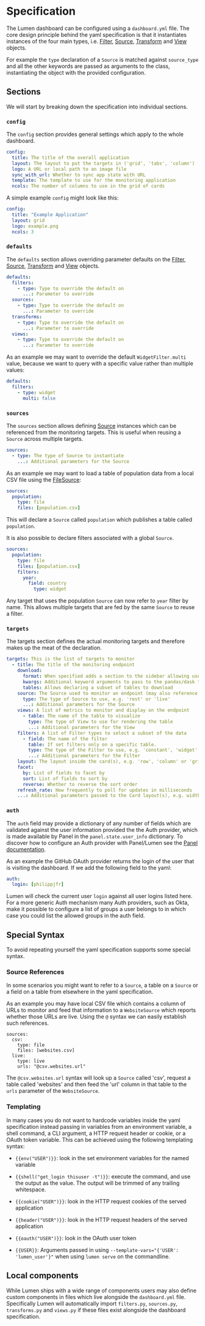 # Specification

The Lumen dashboard can be configured using a `dashboard.yml`
file. The core design principle behind the yaml specification is that
it instantiates instances of the four main types, i.e.
[Filter](lumen.filters.Filter), [Source](lumen.sources.Source),
[Transform](lumen.transforms.Transform) and [View](lumen.views.View)
objects.

For example the `type` declaration of a `Source` is matched against
`source_type` and all the other keywords are passed as arguments to
the class, instantiating the object with the provided configuration.

## Sections

We will start by breaking down the specification into individual sections.

### `config`

The `config` section provides general settings which apply to the whole dashboard.

```yaml
config:
  title: The title of the overall application
  layout: The layout to put the targets in ('grid', 'tabs', 'column')
  logo: A URL or local path to an image file
  sync_with_url: Whether to sync app state with URL
  template: The template to use for the monitoring application
  ncols: The number of columns to use in the grid of cards
```

A simple example `config` might look like this:

```yaml
config:
  title: "Example Application"
  layout: grid
  logo: example.png
  ncols: 3
```

### `defaults`

The `defaults` section allows overriding parameter defaults on the
[Filter](lumen.filters.Filter), [Source](lumen.sources.Source),
[Transform](lumen.transforms.Transform) and [View](lumen.views.View)
objects.

```yaml
defaults:
  filters:
    - type: Type to override the default on
      ...: Parameter to override
  sources:
    - type: Type to override the default on
      ...: Parameter to override
  transforms:
    - type: Type to override the default on
      ...: Parameter to override
  views:
    - type: Type to override the default on
      ...: Parameter to override
```

As an example we may want to override the default `WidgetFilter.multi`
value, because we want to query with a specific value rather than
multiple values:

```yaml
defaults:
  filters:
    - type: widget
      multi: false
```

### `sources`

The `sources` section allows defining [Source](lumen.sources.Source)
instances which can be referenced from the monitoring targets. This is
useful when reusing a `Source` across multiple targets.

```yaml
sources:
  - type: The type of Source to instantiate
    ...: Additional parameters for the Source
```

As an example we may want to load a table of population data from a
local CSV file using the [FileSource](lumen.sources.FileSource):

```yaml
sources:
  population:
    type: file
    files: [population.csv]
```

This will declare a `Source` called `population` which publishes a table called `population`.

It is also possible to declare filters associated with a global `Source`.

```yaml
sources:
  population:
    type: file
    files: [population.csv]
	filters:
	  year:
	    field: country
		  type: widget
```

Any target that uses the population `Source` can now refer to `year`
filter by name. This allows multiple targets that are fed by the same
`Source` to reuse a filter.

### `targets`

The targets section defines the actual monitoring targets and
therefore makes up the meat of the declaration.

```yaml
targets: This is the list of targets to monitor
  - title: The title of the monitoring endpoint
    download:
      format: When specified adds a section to the sidebar allowing users to download the filtered dataset
      kwargs: Additional keyword arguments to pass to the pandas/dask to_<format> method
      tables: Allows declaring a subset of tables to download
    source: The Source used to monitor an endpoint (may also reference a Source in the sources section
      type: The type of Source to use, e.g. 'rest' or 'live'
      ...: Additional parameters for the Source
    views: A list of metrics to monitor and display on the endpoint
      - table: The name of the table to visualize
        type: The type of View to use for rendering the table
        ...: Additional parameters for the View
    filters: A list of Filter types to select a subset of the data
      - field: The name of the filter
        table: If set filters only on a specific table.
	    type: The type of the Filter to use, e.g. 'constant', 'widget' or 'facet'
        ...: Additional parameters for the Filter
    layout: The layout inside the card(s), e.g. 'row', 'column' or 'grid'
    facet:
	  by: List of fields to facet by
	  sort: List of fields to sort by
	  reverse: Whether to reverse the sort order
	refresh_rate: How frequently to poll for updates in milliseconds
    ...: Additional parameters passed to the Card layout(s), e.g. width or height
```


### `auth`

The `auth` field may provide a dictionary of any number of fields
which are validated against the user information provided the the Auth
provider, which is made available by Panel in the
`panel.state.user_info` dictionary. To discover how to configure an
Auth provider with Panel/Lumen see the [Panel documentation](https://panel.holoviz.org/user_guide/Authentication.html).

As an example the GitHub OAuth provider returns the login of the user
that is visiting the dashboard. If we add the following field to the
yaml:

```yaml
auth:
  login: [philippjfr]
```

Lumen will check the current user `login` against all user logins
listed here. For a more generic Auth mechanism many Auth providers,
such as Okta, make it possible to configure a list of groups a user
belongs to in which case you could list the allowed groups in the auth
field.

## Special Syntax

To avoid repeating yourself the yaml specification supports some special syntax.

### Source References

In some scenarios you might want to refer to a `Source`, a table on a
`Source` or a field on a table from elsewhere in the yaml
specification.

As an example you may have local CSV file which contains a column of
URLs to monitor and feed that information to a `WebsiteSource` which
reports whether those URLs are live. Using the `@` syntax we can
easily establish such references.

```
sources:
  csv:
    type: file
    files: [websites.csv]
  live:
    type: live
    urls: "@csv.websites.url"
```

The `@csv.websites.url` syntax will look up a `Source` called 'csv',
request a table called 'websites' and then feed the 'url' column in
that table to the `urls` parameter of the `WebsiteSource`.

### Templating

In many cases you do not want to hardcode variables inside the yaml specification instead passing in variables from an environment variable, a shell command, a CLI argument, a HTTP request header or cookie, or a OAuth token variable. This can be achieved using the following templating syntax:

- `{{env("USER")}}`: look in the set environment variables for the named variable

- `{{shell("get_login thisuser -t")}}`: execute the command, and use the output as the value. The output will be trimmed of any trailing whitespace.

- `{{cookie("USER")}}`: look in the HTTP request cookies of the served application

- `{{header("USER")}}`: look in the HTTP request headers of the served application

- `{{oauth("USER")}}`: look in the OAuth user token

- `{{USER}}`: Arguments passed in using `--template-vars="{'USER': 'lumen_user'}"` when using `lumen serve` on the commandline.

## Local components

While Lumen ships with a wide range of components users may also
define custom components in files which live alongside the
`dashboard.yml` file. Specifically Lumen will automatically import
`filters.py`, `sources.py`, `transforms.py` and `views.py` if these
files exist alongside the dashboard specification.
